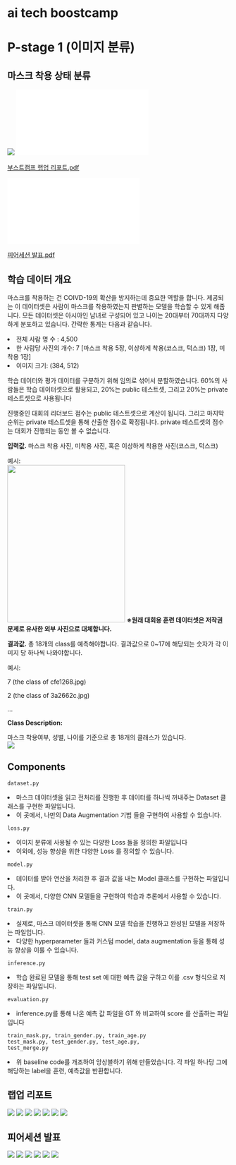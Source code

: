 # ai tech boostcamp
# P-stage 1 (이미지 분류)
## 마스크 착용 상태 분류
<img src='K-20210422-845440.png'>  

<object data="부스트캠프 랩업 리포트.pdf" type="application/pdf" width="700px" height="700px">
    <embed src="부스트캠프 랩업 리포트.pdf">
        <p><a href="부스트캠프 랩업 리포트.pdf">부스트캠프 랩업 리포트.pdf</a></p>
    </embed>
</object>

<object data="피어세션 발표.pdf" type="application/pdf" width="700px" height="700px">
    <embed src="피어세션 발표.pdf">
        <p><a href="피어세션 발표.pdf">피어세션 발표.pdf</a></p>
    </embed>
</object>

## 학습 데이터 개요
마스크를 착용하는 건 COIVD-19의 확산을 방지하는데 중요한 역할을 합니다. 제공되는 이 데이터셋은 사람이 마스크를 착용하였는지 판별하는 모델을 학습할 수 있게 해줍니다. 모든 데이터셋은 아시아인 남녀로 구성되어 있고 나이는 20대부터 70대까지 다양하게 분포하고 있습니다. 간략한 통계는 다음과 같습니다.

<li>전체 사람 명 수 : 4,500</li>

<li>한 사람당 사진의 개수: 7 [마스크 착용 5장, 이상하게 착용(코스크, 턱스크) 1장, 미착용 1장]</li>

<li>이미지 크기: (384, 512)</li>

학습 데이터와 평가 데이터를 구분하기 위해 임의로 섞어서 분할하였습니다. 60%의 사람들은 학습 데이터셋으로 활용되고, 20%는 public 테스트셋, 그리고 20%는 private 테스트셋으로 사용됩니다

진행중인 대회의 리더보드 점수는 public 테스트셋으로 계산이 됩니다. 그리고 마지막 순위는 private 테스트셋을 통해 산출한 점수로 확정됩니다. private 테스트셋의 점수는 대회가 진행되는 동안 볼 수 없습니다.

<b>입력값.</b> 마스크 착용 사진, 미착용 사진, 혹은 이상하게 착용한 사진(코스크, 턱스크)

예시:  
<img src="face-mask.jpg" width="267" height="357" />
<b>※원래 대회용 훈련 데이터셋은 저작권 문제로 유사한 외부 사진으로 대체합니다.</b>

<b>결과값.</b> 총 18개의 class를 예측해야합니다. 결과값으로 0~17에 해당되는 숫자가 각 이미지 당 하나씩 나와야합니다.

예시:

7 (the class of cfe1268.jpg)

2 (the class of 3a2662c.jpg)

…

<b>Class Description:</b>

마스크 착용여부, 성별, 나이를 기준으로 총 18개의 클래스가 있습니다.  
<img src='classes.png'>  

## Components

<code>dataset.py</code>

<li>마스크 데이터셋을 읽고 전처리를 진행한 후 데이터를 하나씩 꺼내주는 Dataset 클래스를 구현한 파일입니다.</li>

<li>이 곳에서, 나만의 Data Augmentation 기법 들을 구현하여 사용할 수 있습니다.</li>

<code>loss.py</code>

<li>이미지 분류에 사용될 수 있는 다양한 Loss 들을 정의한 파일입니다</li>

<li>이외에, 성능 향상을 위한 다양한 Loss 를 정의할 수 있습니다.</li>

<code>model.py</code>

<li>데이터를 받아 연산을 처리한 후 결과 값을 내는 Model 클래스를 구현하는 파일입니다.</li>

<li>이 곳에서, 다양한 CNN 모델들을 구현하여 학습과 추론에서 사용할 수 있습니다.</li>

<code>train.py</code>

<li>실제로, 마스크 데이터셋을 통해 CNN 모델 학습을 진행하고 완성된 모델을 저장하는 파일입니다.</li>

<li>다양한 hyperparameter 들과 커스텀 model, data augmentation 등을 통해 성능 향상을 이룰 수 있습니다.</li>

<code>inference.py</code>

<li>학습 완료된 모델을 통해 test set 에 대한 예측 값을 구하고 이를 .csv 형식으로 저장하는 파일입니다.</li>

<code>evaluation.py</code>

<li>inference.py를 통해 나온 예측 값 파일을 GT 와 비교하여 score 를 산출하는 파일입니다</li>

<code>train_mask.py, train_gender.py, train_age.py </code>  
<code>test_mask.py, test_gender.py, test_age.py, test_merge.py</code>
<li>위 baseline code를 개조하여 앙상블하기 위해 만들었습니다. 각 파일 하나당 그에 해당하는 label을 훈련, 예측값을 반환합니다.</li>

## 랩업 리포트
<img src='부스트캠프 랩업 리포트/부스트캠프 랩업 리포트_Page_1.png'>  
<img src='부스트캠프 랩업 리포트/부스트캠프 랩업 리포트_Page_2.png'>  
<img src='부스트캠프 랩업 리포트/부스트캠프 랩업 리포트_Page_3.png'>  
<img src='부스트캠프 랩업 리포트/부스트캠프 랩업 리포트_Page_4.png'>  
<img src='부스트캠프 랩업 리포트/부스트캠프 랩업 리포트_Page_5.png'>  
<img src='부스트캠프 랩업 리포트/부스트캠프 랩업 리포트_Page_6.png'>  
<img src='부스트캠프 랩업 리포트/부스트캠프 랩업 리포트_Page_7.png'>  

## 피어세션 발표
<img src='피어세션 발표/피어세션 발표_Page_1.png'>  
<img src='피어세션 발표/피어세션 발표_Page_2.png'>  
<img src='피어세션 발표/피어세션 발표_Page_3.png'>  
<img src='피어세션 발표/피어세션 발표_Page_4.png'>  
<img src='피어세션 발표/피어세션 발표_Page_5.png'>  
<img src='피어세션 발표/피어세션 발표_Page_6.png'>  
